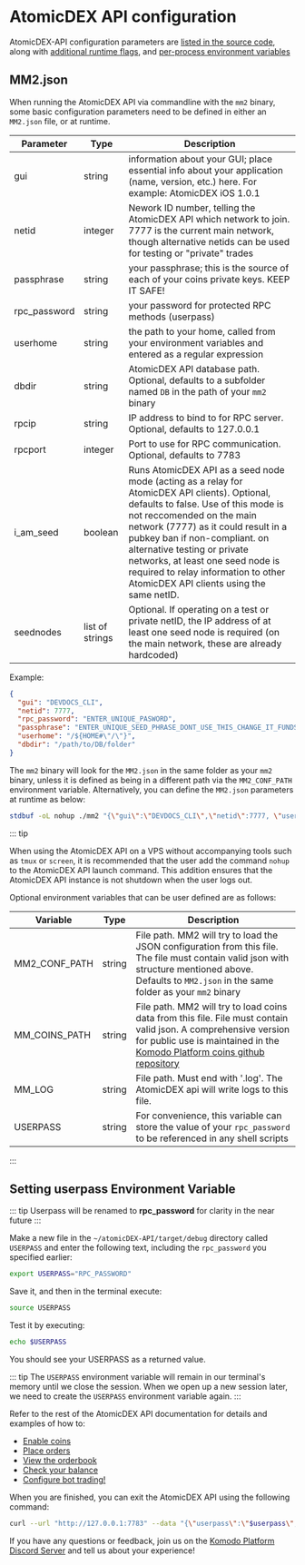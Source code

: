 # AtomicDEX API configuration

AtomicDEX-API configuration parameters are [listed in the source code](https://github.com/KomodoPlatform/atomicDEX-API/blob/mm2.1/mm2src/mm2.rs#L126), along with [additional runtime flags](https://github.com/KomodoPlatform/atomicDEX-API/blob/mm2.1/mm2src/mm2.rs#L115), and [per-process environment variables](https://github.com/KomodoPlatform/atomicDEX-API/blob/mm2.1/mm2src/mm2.rs#L171)


## MM2.json

When running the AtomicDEX API via commandline with the `mm2` binary, some basic configuration parameters need to be defined in either an `MM2.json` file, or at runtime.

| Parameter    | Type              | Description                     |
| ------------ | ------------------| ----------------------------------------------------------------------------------------------------------------------------------------------------------- |
| gui          | string            | information about your GUI; place essential info about your application (name, version, etc.) here. For example: AtomicDEX iOS 1.0.1                        |
| netid        | integer           | Nework ID number, telling the AtomicDEX API which network to join. 7777 is the current main network, though alternative netids can be used for testing or "private" trades |
| passphrase   | string            | your passphrase; this is the source of each of your coins private keys. KEEP IT SAFE!                                                                       |
| rpc_password | string            | your password for protected RPC methods (userpass)                                                                                                          |
| userhome     | string            | the path to your home, called from your environment variables and entered as a regular expression                                                           |
| dbdir        | string            | AtomicDEX API database path. Optional, defaults to a subfolder named `DB` in the path of your `mm2` binary                                                  |
| rpcip        | string            | IP address to bind to for RPC server. Optional, defaults to 127.0.0.1                                                                                       |
| rpcport      | integer           | Port to use for RPC communication. Optional, defaults to 7783                                                                                               |
| i_am_seed    | boolean           | Runs AtomicDEX API as a seed node mode (acting as a relay for AtomicDEX API clients). Optional, defaults to false. Use of this mode is not reccomended on the main network (7777) as it could result in a pubkey ban if non-compliant. on alternative testing or private networks, at least one seed node is required to relay information to other AtomicDEX API clients using the same netID.                                            |
| seednodes    | list of strings   | Optional. If operating on a test or private netID, the IP address of at least one seed node is required (on the main network, these are already hardcoded)  |


Example:

```json
{
  "gui": "DEVDOCS_CLI",
  "netid": 7777,
  "rpc_password": "ENTER_UNIQUE_PASWORD",
  "passphrase": "ENTER_UNIQUE_SEED_PHRASE_DONT_USE_THIS_CHANGE_IT_FUNDS_OR_NOT_SAFU",
  "userhome": "/${HOME#\"/\"}",
  "dbdir": "/path/to/DB/folder"
}
```

The `mm2` binary will look for the `MM2.json` in the same folder as your `mm2` binary, unless it is defined as being in a different path via the `MM2_CONF_PATH` environment variable.
Alternatively, you can define the `MM2.json` parameters at runtime as below:

```bash
stdbuf -oL nohup ./mm2 "{\"gui\":\"DEVDOCS_CLI\",\"netid\":7777, \"userhome\":\"/${HOME#"/"}\", \"passphrase\":\"ENTER_UNIQUE_SEED_PHRASE_DONT_USE_THIS_CHANGE_IT_FUNDS_OR_NOT_SAFU\", \"rpc_password\":\"ENTER_UNIQUE_PASWORD\"}" &
```

::: tip

When using the AtomicDEX API on a VPS without accompanying tools such as `tmux` or `screen`, it is recommended that the user add the command `nohup` to the AtomicDEX API launch command. This addition ensures that the AtomicDEX API instance is not shutdown when the user logs out.


Optional environment variables that can be user defined are as follows:

| Variable      | Type              | Description                     |
| ------------- | ------------------| ----------------------------------------------------------------------------------------------------------------------------------------------------------- |
| MM2_CONF_PATH | string            | File path. MM2 will try to load the JSON configuration from this file. The file must contain valid json with structure mentioned above. Defaults to `MM2.json` in the same folder as your `mm2` binary |
| MM_COINS_PATH | string            | File path. MM2 will try to load coins data from this file. File must contain valid json. A comprehensive version for public use is maintained in the [Komodo Platform coins github repository](https://github.com/KomodoPlatform/coins/blob/master/coins)  |
| MM_LOG        | string            | File path. Must end with '.log'. The AtomicDEX api will write logs to this file. |
| USERPASS      | string            | For convenience, this variable can store the value of your `rpc_password` to be referenced in any shell scripts |

:::

## Setting userpass Environment Variable

::: tip
Userpass will be renamed to <b>rpc_password</b> for clarity in the near future
:::

Make a new file in the `~/atomicDEX-API/target/debug` directory called `USERPASS` and enter the following text, including the `rpc_password` you specified earlier:

```bash
export USERPASS="RPC_PASSWORD"
```

Save it, and then in the terminal execute:

```bash
source USERPASS
```

Test it by executing:

```bash
echo $USERPASS
```

You should see your USERPASS as a returned value.

::: tip
The `USERPASS` environment variable will remain in our terminal's memory until we close the session. When we open up a new session later, we need to create the `USERPASS` environment variable again. 
:::

Refer to the rest of the AtomicDEX API documentation for details and examples of how to:
* [Enable coins](../../atomicdex-api-legacy/electrum.html)
* [Place orders](../../atomicdex-api-legacy/buy.html)
* [View the orderbook](../../atomicdex-api-legacy/orderbook.html) 
* [Check your balance](../../atomicdex-api-legacy/my_balance.html)
* [Configure bot trading!](../../atomicdex-api-20-dev/start_simple_market_maker_bot.html)

When you are finished, you can exit the AtomicDEX API using the following command:

```bash
curl --url "http://127.0.0.1:7783" --data "{\"userpass\":\"$userpass\",\"method\":\"stop\"}"
```

If you have any questions or feedback, join us on the [Komodo Platform Discord Server](https://komodoplatform.com/discord) and tell us about your experience!
